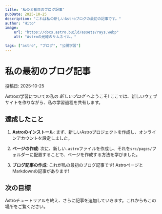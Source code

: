 ```yaml
---
title: '私の３番目のブログ記事'
pubDate: 2025-10-25
description: "これは私の新しいAstroブログの最初の記事です。"
author: "Hito"
image:
    url: "https://docs.astro.build/assets/rays.webp"
    alt: "Astroの光線のサムネイル。"

tags: ["astro", "ブログ", "公開学習"]
---
```

# 私の最初のブログ記事

投稿日: 2025-10-25

Astroの学習についての私の _新しいブログ_ へようこそ! ここでは、新しいウェブサイトを作りながら、私の学習過程を共有します。

## 達成したこと

1. **Astroのインストール**: まず、新しいAstroプロジェクトを作成し、オンラインアカウントを設定しました。

2. **ページの作成**: 次に、新しい`.astro`ファイルを作成し、それを`src/pages/`フォルダーに配置することで、ページを作成する方法を学びました。

3. **ブログ記事の作成**: これが私の最初のブログ記事です! AstroページとMarkdownの記事があります!

## 次の目標

Astroチュートリアルを終え、さらに記事を追加していきます。これからもこの場所をご覧ください。